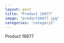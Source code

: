 ```yaml
---
layout: post
title: "Product 16877"
image: "product16877.jpg"
categories: "category1"
---
```

Product 16877
